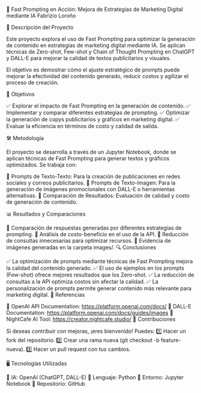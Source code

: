 🚀 Fast Prompting en Acción: Mejora de Estrategias de Marketing Digital mediante IA
Fabrizio Loroño

📖 Descripción del Proyecto

Este proyecto explora el uso de Fast Prompting para optimizar la generación de contenido en estrategias de marketing digital mediante IA. Se aplican técnicas de Zero-shot, Few-shot y Chain of Thought Prompting en ChatGPT y DALL-E para mejorar la calidad de textos publicitarios y visuales.

El objetivo es demostrar cómo el ajuste estratégico de prompts puede mejorar la efectividad del contenido generado, reducir costos y agilizar el proceso de creación.


🎯 Objetivos

✅ Explorar el impacto de Fast Prompting en la generación de contenido.
✅ Implementar y comparar diferentes estrategias de prompting.
✅ Optimizar la generación de copys publicitarios y gráficos en marketing digital.
✅ Evaluar la eficiencia en términos de costo y calidad de salida.

🛠️ Metodología

El proyecto se desarrolla a través de un Jupyter Notebook, donde se aplican técnicas de Fast Prompting para generar textos y gráficos optimizados. Se trabaja con:

🔹 Prompts de Texto-Texto: Para la creación de publicaciones en redes sociales y correos publicitarios.
🔹 Prompts de Texto-Imagen: Para la generación de imágenes promocionales con DALL-E o herramientas alternativas.
🔹 Comparación de Resultados: Evaluación de calidad y costo de generación de contenido.

📊 Resultados y Comparaciones

🔹 Comparación de respuestas generadas por diferentes estrategias de prompting.
🔹 Análisis de costo-beneficio en el uso de la API.
🔹 Reducción de consultas innecesarias para optimizar recursos.
🔹 Evidencia de imágenes generadas en la carpeta images/.
🔍 Conclusiones

✅ La optimización de prompts mediante técnicas de Fast Prompting mejora la calidad del contenido generado.
✅ El uso de ejemplos en los prompts (Few-shot) ofrece mejores resultados que los Zero-shot.
✅ La reducción de consultas a la API optimiza costos sin afectar la calidad.
✅ La personalización de prompts permite generar contenido más relevante para marketing digital.
📜 Referencias

📌 OpenAI API Documentation: https://platform.openai.com/docs/
📌 DALL-E Documentation: https://platform.openai.com/docs/guides/images
📌 NightCafe AI Tool: https://creator.nightcafe.studio/
📌 Contribuciones

Si deseas contribuir con mejoras, ¡eres bienvenido! Puedes:
1️⃣ Hacer un fork del repositorio.
2️⃣ Crear una rama nueva (git checkout -b feature-nueva).
3️⃣ Hacer un pull request con tus cambios.

🖥️ Tecnologías Utilizadas

🧠 IA: OpenAI (ChatGPT, DALL-E)
🐍 Lenguaje: Python
📄 Entorno: Jupyter Notebook
🔗 Repositorio: GitHub
